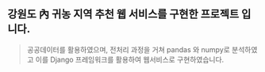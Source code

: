 
## 강원도 內 귀농 지역 추천 웹 서비스를 구현한 프로젝트 입니다. 

> 공공데이터를 활용하였으며, 전처리 과정을 거쳐 pandas 와 numpy로 분석하였고 이를 Django 프레임워크를 활용하여 웹서비스로 구현하였습니다.
